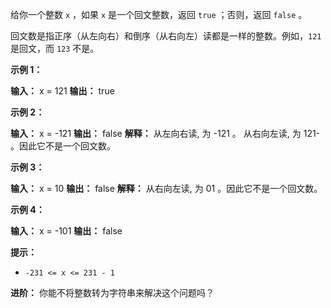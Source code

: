 给你一个整数 `x` ，如果 `x` 是一个回文整数，返回 `true` ；否则，返回 `false` 。

回文数是指正序（从左向右）和倒序（从右向左）读都是一样的整数。例如，`121` 是回文，而 `123` 不是。

**示例 1：** 

**输入：** x = 121
**输出：** true

**示例 2：** 

**输入：** x = -121
**输出：** false
**解释：** 从左向右读, 为 -121 。 从右向左读, 为 121- 。因此它不是一个回文数。

**示例 3：** 

**输入：** x = 10
**输出：** false
**解释：** 从右向左读, 为 01 。因此它不是一个回文数。

**示例 4：** 

**输入：** x = -101
**输出：** false

**提示：** 

*   `-231 <= x <= 231 - 1`

**进阶：** 你能不将整数转为字符串来解决这个问题吗？
